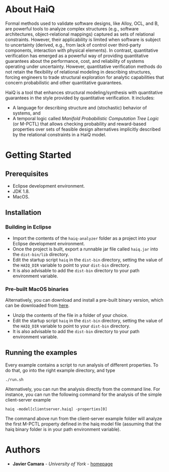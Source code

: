 # About HaiQ

Formal methods used to validate software designs, like Alloy, OCL, and B, are powerful tools to analyze complex structures (e.g., software architectures, object-relational mappings) captured as sets of relational constraints. 
However, their applicability is limited when software is subject to uncertainty (derived, e.g., from lack of control over third-party components, interaction with physical elements). 
In contrast, quantitative verification has emerged as a powerful way of providing quantitative guarantees about the performance, cost, and reliability of systems operating under uncertainty. 
However, quantitative verification methods do not retain the flexibility of relational modeling in describing structures, forcing engineers to trade structural exploration for analytic capabilities that concern probabilistic and other quantitative guarantees.

HaiQ is a tool that enhances structural modeling/synthesis with quantitative guarantees in the style provided by quantitative verification. It includes:

* A language for describing structure and (stochastic) behavior of systems, and 
* A temporal logic called *Manifold Probabilistic Computation Tree Logic* (or M-PCTL) that allows checking probability and reward-based properties over sets of feasible design alternatives implicitly described by the relational constraints in a HaiQ model. 

# Getting Started

## Prerequisites

- Eclipse development environment.
- JDK 1.8.
- MacOS.

## Installation 

### Building in Eclipse
* Import the contents of the `haiq-analyzer` folder as a project into your Eclipse development environment. 
* Once the project is built, export a runnable jar file called `haiq.jar` into the `dist-bin/lib` directory.
* Edit the startup script `haiq` in the `dist-bin` directory, setting the value of the `HAIQ_DIR` variable to point to your `dist-bin` directory.
* It is also advisable to add the `dist-bin` directory to your path environment variable.

### Pre-built MacOS binaries

Alternatively, you can download and install a pre-built binary version, which can be downloaded from [here](http://www.javicamara.com).
* Unzip the contents of the file in a folder of your choice.
* Edit the startup script `haiq` in the `dist-bin` directory, setting the value of the `HAIQ_DIR` variable to point to your `dist-bin` directory.
* It is also advisable to add the `dist-bin` directory to your path environment variable.

## Running the examples

Every example contains a script to run analysis of different properties. To do that, go into the right example directory, and type

```
./run.sh
```

Alternatively, you can run the analysis directly from the command line. For instance, you can run the following command for the analysis of the simple client-server example

```
haiq -model[clientserver.haiq] -properties[0]
```

The command above run from the client-server example folder will analyze the first M-PCTL property defined in the haiq model file (assuming that the haiq binary folder is in your path environment variable).


# Authors

* **Javier Camara** - *University of York* - [homepage](http://www.javicamara.com)


